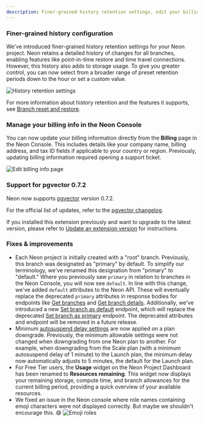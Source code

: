 ```yaml
---
description: Finer-grained history retention settings, edit your billing info in the Neon Console, pgvector 0.7.2, and more
---
```


### Finer-grained history configuration

We've introduced finer-grained history retention settings for your Neon project. Neon retains a detailed history of changes for all branches, enabling features like point-in-time restore and time travel connections. However, this history also adds to storage usage. To give you greater control, you can now select from a broader range of preset retention periods down to the hour or set a custom value.

![History retention settings](/docs/relnotes/history_retention_settings.png)

For more information about history retention and the features it supports, see [Branch reset and restore](/docs/introduction/point-in-time-restore).

### Manage your billing info in the Neon Console

You can now update your billing information directly from the **Billing** page in the Neon Console. This includes details like your company name, billing address, and tax ID fields if applicable to your country or region. Previously, updating billing information required opening a support ticket.

![Edit billing info page](/docs/relnotes/edit_billing_info.png)

### Support for pgvector 0.7.2

Neon now supports [pgvector](/docs/extensions/pgvector) version 0.7.2.

For the official list of updates, refer to the [pgvector changelog](https://github.com/pgvector/pgvector/blob/master/CHANGELOG.md).

If you installed this extension previously and want to upgrade to the latest version, please refer to [Update an extension version](/docs/extensions/pg-extensions#update-an-extension-version) for instructions.

### Fixes & improvements

- Each Neon project is initially created with a "root" branch. Previously, this branch was designated as "primary" by default. To simplify our terminology, we've renamed this designation from "primary" to "default." Where you previously saw `primary` in relation to branches in the Neon Console, you will now see `default`. In line with this change, we've added `default` attributes to the Neon API. These will eventually replace the deprecated `primary` attributes in response bodies for endpoints like [Get branches](https://api-docs.neon.tech/reference/listprojectbranchendpoints) and [Get branch details](https://api-docs.neon.tech/reference/getprojectbranch). Additionally, we've introduced a new [Set branch as default](https://api-docs.neon.tech/reference/setdefaultprojectbranch) endpoint, which will replace the deprecated [Set branch as primary](https://api-docs.neon.tech/reference/setprimaryprojectbranch) endpoint. The deprecated attributes and endpoint will be removed in a future release.
- Minimum [autosuspend delay settings](/docs/guides/auto-suspend-guide#autosuspend-limits) are now applied on a plan downgrade. Previously, the minimum allowable settings were not changed when downgrading from one Neon plan to another. For example, when downgrading from the Scale plan (with a minimum autosuspend delay of 1 minute) to the Launch plan, the minimum delay now automatically adjusts to 5 minutes, the default for the Launch plan.
- For Free Tier users, the **Usage** widget on the Neon Project Dashboard has been renamed to **Resources remaining**. This widget now displays your remaining storage, compute time, and branch allowances for the current billing period, providing a quick overview of your available resources.
- We fixed an issue in the Neon console where role names containing emoji characters were not displayed correctly. But maybe we shouldn't encourage this. 😅
  ![Emoji roles](/docs/relnotes/emojii_roles.png)
